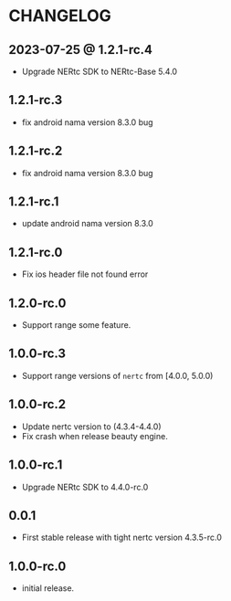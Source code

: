 # CHANGELOG
## 2023-07-25 @ 1.2.1-rc.4
* Upgrade NERtc SDK to NERtc-Base 5.4.0

## 1.2.1-rc.3
* fix android nama version 8.3.0 bug

## 1.2.1-rc.2
* fix android nama version 8.3.0 bug

## 1.2.1-rc.1
* update android nama version 8.3.0

## 1.2.1-rc.0
* Fix ios header file not found error

## 1.2.0-rc.0
* Support range some feature.

## 1.0.0-rc.3
* Support range versions of `nertc` from [4.0.0, 5.0.0)

## 1.0.0-rc.2
* Update nertc version to (4.3.4-4.4.0)
* Fix crash when release beauty engine.

## 1.0.0-rc.1
* Upgrade NERtc SDK to 4.4.0-rc.0

## 0.0.1
* First stable release with tight nertc version 4.3.5-rc.0

## 1.0.0-rc.0
* initial release.

